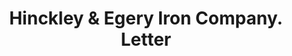 ---
doi: 10.7916/D8WD5BJF
date_other: '1880'
date_other_textual: 1880-1889
form: correspondence
genre:
- Letters (correspondence)
name:
- Hinckley & Egery Iron Company
object_in_context_url: https://biggert.cul.columbia.edu/items/view/ave_biggert_00572
subject_hierarchical_geographic:
- Bangor, Maine, United States
subject_name:
- Hinckley & Egery Iron Company
title: Hinckley & Egery Iron Company. Letter
sort_title: Hinckley & Egery Iron Company. Letter
call_number: ave_biggert_00572
coordinates:
- 44.8,-68.8
pid: ave_biggert_00572
identifiers: ave_biggert_00572
thumbnail: https://derivativo-1.library.columbia.edu/iiif/2/ldpd:343855/full/!256,256/0/native.jpg
permalink: "/items/ave_biggert_00572/"
layout: iiif-image-page
---